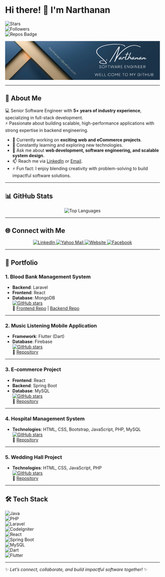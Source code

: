 # Hi there! 👋 I'm Narthanan  

![Stars](https://img.shields.io/github/stars/Nathu03?color=success&style=for-the-badge)  
![Followers](https://img.shields.io/github/followers/Nathu03?style=for-the-badge&color=success)  
![Repos Badge](https://img.shields.io/badge/Repositories-10-brightgreen?style=for-the-badge)  

<div align="center">
  <img src="https://github.com/Nathu03/Nathu03/blob/main/RobertLaurent.png" alt="Cover">
</div>

---

## 🚀 About Me  

💻 Senior Software Engineer with **5+ years of industry experience**, specializing in full-stack development.  
⚡ Passionate about building scalable, high-performance applications with strong expertise in backend engineering.  


- 🔭 Currently working on **exciting web and eCommerce projects**.  
- 🌱 Constantly learning and exploring new technologies.  
- 💬 Ask me about **web development, software engineering, and scalable system design**.  
- 📫 Reach me via [LinkedIn](https://www.linkedin.com/in/narthanan-38b22318) or [Email](mailto:narthanan.s@yahoo.com).  
- ⚡ Fun fact: I enjoy blending creativity with problem-solving to build impactful software solutions.  

---

## 📊 GitHub Stats  

<div align="center">
  <img src="https://github-readme-stats.vercel.app/api/top-langs/?username=Nathu03&layout=compact&theme=radical" alt="Top Languages">
</div>

---

## 🌐 Connect with Me  

<div align="center">
  <a href="https://www.linkedin.com/in/narthanan-38b22318">
    <img src="https://img.shields.io/badge/LinkedIn-dodgerblue?style=for-the-badge&logo=linkedin&logoColor=white" alt="LinkedIn" />
  </a>
  <a href="mailto:narthanan.s@yahoo.com">
    <img src="https://img.shields.io/badge/Yahoo%20Mail-purple?style=for-the-badge&logo=yahoo&logoColor=white" alt="Yahoo Mail" />
  </a>
  <a href="#">
    <img src="https://img.shields.io/badge/Website-darkgreen?style=for-the-badge&logo=firefox&logoColor=white" alt="Website" />
  </a>
  <a href="https://www.facebook.com/narththanan.sivarajah/">
    <img src="https://img.shields.io/badge/Facebook-blue?style=for-the-badge&logo=Facebook&logoColor=white" alt="Facebook" />
  </a>
</div>

---

## 💼 Portfolio  

### 1. **Blood Bank Management System**  
- **Backend**: Laravel  
- **Frontend**: React  
- **Database**: MongoDB  
[![GitHub stars](https://img.shields.io/github/stars/Nathu03/Bloodbank-backend?style=social&label=Stars&logo=github)](https://github.com/Nathu03/Bloodbank-backend)  
🔗 [Frontend Repo](https://github.com/Nathu03/Bloodbank-frontend) | [Backend Repo](https://github.com/Nathu03/Bloodbank-backend)  

---

### 2. **Music Listening Mobile Application**  
- **Framework**: Flutter (Dart)  
- **Database**: Firebase  
[![GitHub stars](https://img.shields.io/github/stars/Nathu03/TOX_Plays?style=social&label=Stars&logo=github)](https://github.com/Nathu03/TOX_Plays)  
🔗 [Repository](https://github.com/Nathu03/TOX_Plays)  

---

### 3. **E-commerce Project**  
- **Frontend**: React  
- **Backend**: Spring Boot  
- **Database**: MySQL  
[![GitHub stars](https://img.shields.io/github/stars/Nathu03/ecom_admin?style=social&label=Stars&logo=github)](https://github.com/Nathu03/ecom_admin)  
🔗 [Repository](https://github.com/Nathu03/ecom_admin)  

---

### 4. **Hospital Management System**  
- **Technologies**: HTML, CSS, Bootstrap, JavaScript, PHP, MySQL  
[![GitHub stars](https://img.shields.io/github/stars/Nathu03/AROGYA_Hospital-Management-System?style=social&label=Stars&logo=github)](https://github.com/Nathu03/AROGYA_Hospital-Management-System)  
🔗 [Repository](https://github.com/Nathu03/AROGYA_Hospital-Management-System)  

---

### 5. **Wedding Hall Project**  
- **Technologies**: HTML, CSS, JavaScript, PHP  
[![GitHub stars](https://img.shields.io/github/stars/Nathu03/AVG_Wedding_Hall?style=social&label=Stars&logo=github)](https://github.com/Nathu03/AVG_Wedding_Hall)  
🔗 [Repository](https://github.com/Nathu03/AVG_Wedding_Hall)  

---

## 🛠️ Tech Stack  

![Java](https://img.shields.io/badge/Java-orange?logo=java&logoColor=white)  
![PHP](https://img.shields.io/badge/PHP-steelblue?logo=php&logoColor=white)  
![Laravel](https://img.shields.io/badge/Laravel-red?logo=laravel&logoColor=white)  
![CodeIgniter](https://img.shields.io/badge/CodeIgniter-purple?logo=codeigniter&logoColor=white)  
![React](https://img.shields.io/badge/React-blue?logo=react&logoColor=white)  
![Spring Boot](https://img.shields.io/badge/Spring%20Boot-green?logo=spring&logoColor=white)  
![MySQL](https://img.shields.io/badge/MySQL-orange?logo=mysql&logoColor=white)  
![Dart](https://img.shields.io/badge/Dart-01589B?logo=dart&logoColor=white)  
![Flutter](https://img.shields.io/badge/Flutter-02569B?logo=flutter&logoColor=white)  

---

✨ *Let’s connect, collaborate, and build impactful software together!* ✨
